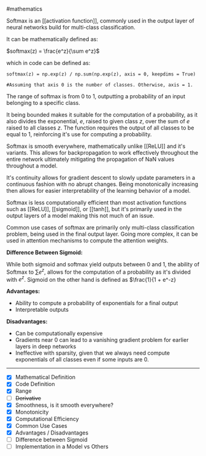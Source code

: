 #mathematics 

Softmax is an [[activation function]], commonly used in the output layer of neural networks build for multi-class classification.

It can be mathematically defined as:

$softmax(z) = \frac{e^z}{\sum e^z}$

which in code can be defined as:

```
softmax(z) = np.exp(z) / np.sum(np.exp(z), axis = 0, keepdims = True)

#Assuming that axis 0 is the number of classes. Otherwise, axis = 1.

```

The range of softmax is from $0$ to $1$, outputting a probability of an input belonging to a specific class. 

It being bounded makes it suitable for the computation of a probability, as it also divides the exponential, $e$, raised to given class $z$, over the sum of $e$ raised to all classes $z$. The function requires the output of all classes to be equal to $1$, reinforcing it's use for computing a probability.

Softmax is smooth everywhere, mathematically unlike [[ReLU]] and it's variants. This allows for backpropagation to work effectively throughout the entire network ultimately mitigating the propagation of NaN values throughout a model.

It's continuity allows for gradient descent to slowly update parameters in a continuous fashion with no abrupt changes. Being monotonically increasing then allows for easier interpretability of the learning behavior of a model.

Softmax is less computationally efficient than most activation functions such as [[ReLU]], [[sigmoid]], 
or [[tanh]], but it's primarily used in the output layers of a model making this not much of an issue.

Common use cases of softmax are primarily only multi-class classification problem, being used in the final output layer. Going more complex, it can be used in attention mechanisms to compute the attention weights.

**Difference Between Sigmoid:**

While both sigmoid and softmax yield outputs between 0 and 1, the ability of Softmax to $\sum e^z$, allows for the computation of a probability as it's divided with $e^z$. Sigmoid on the other hand is defined as $\frac{1}{1 + e^-z}

**Advantages:**
- Ability to compute a probability of exponentials for a final output
- Interpretable outputs

**Disadvantages:**
- Can be computationally expensive
- Gradients near 0 can lead to a vanishing gradient problem for earlier layers in deep networks
- Ineffective with sparsity, given that we always need compute exponentials of all classes even if some inputs are $0$.


---

- [x] Mathematical Definition
- [x] Code Definition
- [x] Range
- [ ] ~~Derivative~~
- [x] Smoothness, is it smooth everywhere?
- [x] Monotonicity
- [x] Computational Efficiency
- [x] Common Use Cases
- [x] Advantages / Disadvantages
- [ ] Difference between Sigmoid
- [ ] Implementation in a Model vs Others